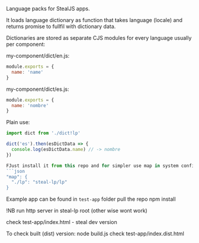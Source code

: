 Language packs for StealJS apps.

It loads language dictionary as function that takes language (locale) and returns promise to fullfil with dictionary data.

Dictionaries are stored as separate CJS modules for every language usually per component:

my-component/dict/en.js:
```javascript
module.exports = {
  name: 'name'
}
```

my-component/dict/es.js:
```javascript
module.exports = {
  name: 'nombre'
}
```

Plain use:
```javascript
import dict from './dict!lp'

dict('es').then(esDictData => {
  console.log(esDictData.name) // -> nombre
})

FJust install it from this repo and for simpler use map in system config:
```json
"map": {
  "./lp": "steal-lp/lp"
}
```


Example app can be found in `test-app` folder
pull the repo
npm install

!NB run http server in steal-lp root (other wise wont work)

check test-app/index.html - steal dev version

To check built (dist) version:
node build.js
check test-app/index.dist.html


